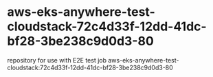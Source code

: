 # aws-eks-anywhere-test-cloudstack-72c4d33f-12dd-41dc-bf28-3be238c9d0d3-80
repository for use with E2E test job aws-eks-anywhere-test-cloudstack:72c4d33f-12dd-41dc-bf28-3be238c9d0d3-80
